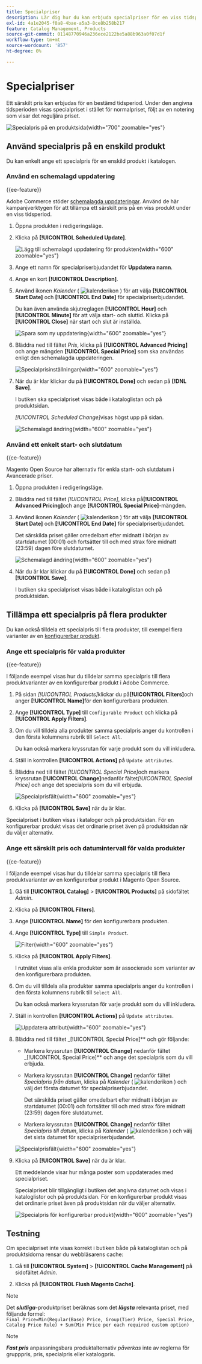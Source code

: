 ```yaml
---
title: Specialpriser
description: Lär dig hur du kan erbjuda specialpriser för en viss tidsperiod.
exl-id: 4a1e2045-f0a8-4bae-a5a3-8ce8b258b217
feature: Catalog Management, Products
source-git-commit: 01148770946a236ece2122be5a88b963a0f07d1f
workflow-type: tm+mt
source-wordcount: '857'
ht-degree: 0%

---
```


# Specialpriser

Ett särskilt pris kan erbjudas för en bestämd tidsperiod. Under den angivna tidsperioden visas specialpriset i stället för normalpriset, följt av en notering som visar det reguljära priset.

![Specialpris på en produktsida](./assets/storefront-price-special.png){width="700" zoomable="yes"}

## Använd specialpris på en enskild produkt

Du kan enkelt ange ett specialpris för en enskild produkt i katalogen.

### Använd en schemalagd uppdatering

{{ee-feature}}

Adobe Commerce stöder [schemalagda uppdateringar](../content-design/content-staging-scheduled-update.md). Använd de här kampanjverktygen för att tillämpa ett särskilt pris på en viss produkt under en viss tidsperiod.

1. Öppna produkten i redigeringsläge.

1. Klicka på **[!UICONTROL Scheduled Update]**.

   ![Lägg till schemalagd uppdatering för produkten](./assets/product-schedule-new-update.png){width="600" zoomable="yes"}

1. Ange ett namn för specialpriserbjudandet för **Uppdatera namn**.

1. Ange en kort **[!UICONTROL Description]**.

1. Använd ikonen _Kalender_ ( ![kalenderikon](../assets/icon-calendar.png) ) för att välja **[!UICONTROL Start Date]** och **[!UICONTROL End Date]** för specialpriserbjudandet.

   Du kan även använda skjutreglagen **[!UICONTROL Hour]** och **[!UICONTROL Minute]** för att välja start- och sluttid. Klicka på **[!UICONTROL Close]** när start och slut är inställda.

   ![Spara som ny uppdatering](./assets/product-price-special-scheduled-update.png){width="600" zoomable="yes"}

1. Bläddra ned till fältet _Pris_, klicka på **[!UICONTROL Advanced Pricing]** och ange mängden **[!UICONTROL Special Price]** som ska användas enligt den schemalagda uppdateringen.

   ![Specialprisinställningar](./assets/product-price-special.png){width="600" zoomable="yes"}

1. När du är klar klickar du på **[!UICONTROL Done]** och sedan på **[!DNL Save]**.

   I butiken ska specialpriset visas både i kataloglistan och på produktsidan.

   _[!UICONTROL Scheduled Change]_&#x200B;visas högst upp på sidan.

   ![Schemalagd ändring](./assets/product-price-special-scheduled-change.png){width="600" zoomable="yes"}

### Använd ett enkelt start- och slutdatum

{{ce-feature}}

Magento Open Source har alternativ för enkla start- och slutdatum i Avancerade priser.

1. Öppna produkten i redigeringsläge.

1. Bläddra ned till fältet _[!UICONTROL Price]_, klicka på&#x200B;**[!UICONTROL Advanced Pricing]**&#x200B;och ange **[!UICONTROL Special Price]**-mängden.

1. Använd ikonen _Kalender_ ( ![kalenderikon](../assets/icon-calendar.png) ) för att välja **[!UICONTROL Start Date]** och **[!UICONTROL End Date]** för specialpriserbjudandet.

   Det särskilda priset gäller omedelbart efter midnatt i början av startdatumet (00:01) och fortsätter till och med strax före midnatt (23:59) dagen före slutdatumet.

   ![Schemalagd ändring](./assets/product-special-price-from-ce.png){width="600" zoomable="yes"}

1. När du är klar klickar du på **[!UICONTROL Done]** och sedan på **[!UICONTROL Save]**.

   I butiken ska specialpriset visas både i kataloglistan och på produktsidan.

## Tillämpa ett specialpris på flera produkter

Du kan också tilldela ett specialpris till flera produkter, till exempel flera varianter av en [konfigurerbar produkt](product-create-configurable.md).

### Ange ett specialpris för valda produkter

{{ee-feature}}

I följande exempel visas hur du tilldelar samma specialpris till flera produktvarianter av en konfigurerbar produkt i Adobe Commerce.

1. På sidan _[!UICONTROL Products]_&#x200B;klickar du på&#x200B;**[!UICONTROL Filters]**&#x200B;och anger **[!UICONTROL Name]**&#x200B;för den konfigurerbara produkten.

1. Ange **[!UICONTROL Type]** till `Configurable Product` och klicka på **[!UICONTROL Apply Filters]**.

1. Om du vill tilldela alla produkter samma specialpris anger du kontrollen i den första kolumnens rubrik till `Select All`.

   Du kan också markera kryssrutan för varje produkt som du vill inkludera.

1. Ställ in kontrollen **[!UICONTROL Actions]** på `Update attributes`.

1. Bläddra ned till fältet _[!UICONTROL Special Price]_&#x200B;och markera kryssrutan **[!UICONTROL Change]**&#x200B;nedanför fältet&#x200B;_[!UICONTROL Special Price]_ och ange det specialpris som du vill erbjuda.

   ![Specialprisfält](./assets/product-price-special-commerce.png){width="600" zoomable="yes"}

1. Klicka på **[!UICONTROL Save]** när du är klar.

Specialpriset i butiken visas i kataloger och på produktsidan. För en konfigurerbar produkt visas det ordinarie priset även på produktsidan när du väljer alternativ.

### Ange ett särskilt pris och datumintervall för valda produkter

{{ce-feature}}

I följande exempel visas hur du tilldelar samma specialpris till flera produktvarianter av en konfigurerbar produkt i Magento Open Source.

1. Gå till **[!UICONTROL Catalog]** > **[!UICONTROL Products]** på sidofältet _Admin_.

1. Klicka på **[!UICONTROL Filters]**.

1. Ange **[!UICONTROL Name]** för den konfigurerbara produkten.

1. Ange **[!UICONTROL Type]** till `Simple Product`.

   ![Filter](./assets/product-price-special-filter.png){width="600" zoomable="yes"}

1. Klicka på **[!UICONTROL Apply Filters]**.

   I rutnätet visas alla enkla produkter som är associerade som varianter av den konfigurerbara produkten.

1. Om du vill tilldela alla produkter samma specialpris anger du kontrollen i den första kolumnens rubrik till `Select All`.

   Du kan också markera kryssrutan för varje produkt som du vill inkludera.

1. Ställ in kontrollen **[!UICONTROL Actions]** på `Update attributes`.

   ![Uppdatera attribut](./assets/product-price-special-action-update-attributes-ce.png){width="600" zoomable="yes"}

1. Bläddra ned till fältet _[!UICONTROL Special Price]** och gör följande:

   - Markera kryssrutan **[!UICONTROL Change]** nedanför fältet _[!UICONTROL Special Price]** och ange det specialpris som du vill erbjuda.

   - Markera kryssrutan **[!UICONTROL Change]** nedanför fältet _Specialpris från datum_, klicka på _Kalender_ ( ![kalenderikon](../assets/icon-calendar.png) ) och välj det första datumet för specialpriserbjudandet.

     Det särskilda priset gäller omedelbart efter midnatt i början av startdatumet (00:01) och fortsätter till och med strax före midnatt (23:59) dagen före slutdatumet.

   - Markera kryssrutan **[!UICONTROL Change]** nedanför fältet _Specialpris till datum_, klicka på _Kalender_ ( ![kalenderikon](../assets/icon-calendar.png) ) och välj det sista datumet för specialpriserbjudandet.

   ![Specialprisfält](./assets/product-price-special-action-update-attributes-fields-ce.png){width="600" zoomable="yes"}

1. Klicka på **[!UICONTROL Save]** när du är klar.

   Ett meddelande visar hur många poster som uppdaterades med specialpriset.

   Specialpriset blir tillgängligt i butiken det angivna datumet och visas i kataloglistor och på produktsidan. För en konfigurerbar produkt visas det ordinarie priset även på produktsidan när du väljer alternativ.

   ![Specialpris för konfigurerbar produkt](./assets/storefront-special-price-configurable-product-detail.png){width="600" zoomable="yes"}

## Testning

Om specialpriset inte visas korrekt i butiken både på kataloglistan och på produktsidorna rensar du webbläsarens cache:

1. Gå till **[!UICONTROL System]** > **[!UICONTROL Cache Management]** på sidofältet _Admin_.

1. Klicka på **[!UICONTROL Flush Magento Cache]**.

>[!NOTE]
>
>Det **_slutliga_**-produktpriset beräknas som det **_lägsta_** relevanta priset, med följande formel: <br/>`Final Price=Min(Regular(Base) Price, Group(Tier) Price, Special Price, Catalog Price Rule) + Sum(Min Price per each required custom option)`

>[!NOTE]
>
>**_Fast pris_** anpassningsbara produktalternativ _påverkas_ inte av reglerna för grupppris, pris, specialpris eller katalogpris.

